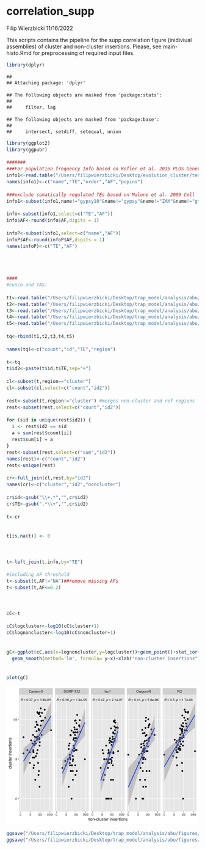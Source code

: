 correlation\_supp
================
Filip Wierzbicki
11/16/2022

This scripts contains the pipeline for the supp correlation figure
(inidiviual assemblies) of cluster and non-cluster insertions. Please,
see main-histo.Rmd for preprocessing of required input files.

``` r
library(dplyr)
```

    ## 
    ## Attaching package: 'dplyr'

    ## The following objects are masked from 'package:stats':
    ## 
    ##     filter, lag

    ## The following objects are masked from 'package:base':
    ## 
    ##     intersect, setdiff, setequal, union

``` r
library(ggplot2)
library(ggpubr)

#######
###For population frequency Info based on Kofler et al. 2015 PLOS Genetics
info1<-read.table("/Users/filipwierzbicki/Desktop/evolution_cluster/temp/TEfamInfo_correct")
names(info1)<-c("name","TE","order","AF","popins")

###exclude somatically regulated TEs based on Malone et al. 2009 Cell
info1<-subset(info1,name!="gypsy10"&name!="gypsy"&name!="ZAM"&name!="gtwin"&name!="gypsy5"&name!="Tabor")

info<-subset(info1,select=c("TE","AF"))
info$AF<-round(info$AF,digits = 1)

infoP<-subset(info1,select=c("name","AF"))
infoP$AF<-round(infoP$AF,digits = 1)
names(infoP)<-c("TE","AF")




####
#cusco and TAS:

t1<-read.table("/Users/filipwierzbicki/Desktop/trap_model/analysis/abu/cusco_tas/gapped_combined-distinct/Canton-S_gapped_cusco_tas_summary.forR")
t2<-read.table("/Users/filipwierzbicki/Desktop/trap_model/analysis/abu/cusco_tas/gapped_combined-distinct/DGRP-732_gapped_cusco_tas_summary.forR")
t3<-read.table("/Users/filipwierzbicki/Desktop/trap_model/analysis/abu/cusco_tas/gapped_combined-distinct/Iso1_gapped_cusco_tas_summary.forR")
t4<-read.table("/Users/filipwierzbicki/Desktop/trap_model/analysis/abu/cusco_tas/gapped_combined-distinct/Oregon-R_gapped_cusco_tas_summary.forR")
t5<-read.table("/Users/filipwierzbicki/Desktop/trap_model/analysis/abu/cusco_tas/gapped_combined-distinct/Pi2_gapped_cusco_tas_summary.forR")

tq<-rbind(t1,t2,t3,t4,t5)

names(tq)<-c("count","id","TE","region")

t<-tq
t$id2<-paste(t$id,t$TE,sep="+")

cl<-subset(t,region=="cluster")
cl<-subset(cl,select=c("count","id2"))

rest<-subset(t,region!="cluster") #merges non-cluster and ref regions
rest<-subset(rest,select=c("count","id2"))

for (sid in unique(rest$id2)) { 
  i <- rest$id2 == sid
  a = sum(rest$count[i])
  rest$sum[i] = a
}
rest<-subset(rest,select=c("sum","id2"))
names(rest)<-c("count","id2")
rest<-unique(rest)

cr<-full_join(cl,rest,by="id2")
names(cr)<-c("cluster","id2","noncluster")

cr$id<-gsub("\\+.*","",cr$id2)
cr$TE<-gsub(".*\\+","",cr$id2)

t<-cr


t[is.na(t)] <- 0



t<-left_join(t,info,by="TE")

#including AF threshold
t<-subset(t,AF!="NA")##remove missing AFs
t<-subset(t,AF<=0.2)



cC<-t

cC$logcluster<-log10(cC$cluster+1)
cC$lognoncluster<-log10(cC$noncluster+1)


gC<-ggplot(cC,aes(x=lognoncluster,y=logcluster))+geom_point()+stat_cor(method = "kendall", label.x = 0, label.y = 2.5,size=3)+ 
  geom_smooth(method='lm', formula= y~x)+xlab("non-cluster insertions")+ylab("cluster insertions")+scale_x_continuous(breaks=c(0,1,2,3),labels=c("0","9","99","999"))+scale_y_continuous(breaks=c(0,1,2,3),labels=c("0","9","99","999"))+facet_wrap(~id,nrow=1)


plot(gC)
```

![](supp_cor-individually_files/figure-gfm/unnamed-chunk-1-1.png)<!-- -->

``` r
ggsave("/Users/filipwierzbicki/Desktop/trap_model/analysis/abu/figures/correlation_supp.pdf",width=8,height=3)
ggsave("/Users/filipwierzbicki/Desktop/trap_model/analysis/abu/figures/correlation_supp.png",width=8,height=3)
```
